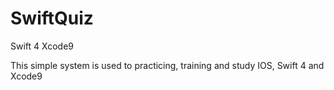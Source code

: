 # SwiftQuiz
Swift 4 Xcode9

This simple system is used to practicing, training and study IOS, Swift 4 and Xcode9
